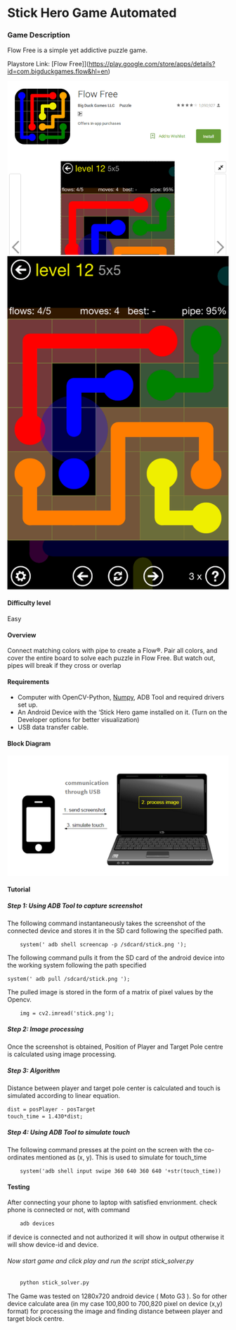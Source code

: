 # Stick Hero Game Automated


### Game Description
Flow Free is a simple yet addictive puzzle game.

Playstore Link: [Flow Free]](https://play.google.com/store/apps/details?id=com.bigduckgames.flow&hl=en)

![Playstore](/Images/stick_play.png) 
![Image](/Images/stick_hero.png)

#### Difficulty level
Easy

#### Overview

Connect matching colors with pipe to create a Flow®. Pair all colors, and cover the entire board to solve each puzzle in Flow Free. But watch out, pipes will break if they cross or overlap

#### Requirements
- Computer with OpenCV-Python, [Numpy](https://github.com/numpy/numpy), ADB Tool and required drivers set up.
- An Android Device with the ‘Stick Hero game installed on it. (Turn on the Developer options for better visualization)
- USB data transfer cable.

#### Block Diagram

![BlockDiagram](/Images/BlockDiagram.png)

#### Tutorial
##### Step 1: Using ADB Tool to capture screenshot
The following command instantaneously takes the screenshot of the connected device and stores it in the SD card following the specified path.
  
```
	system(' adb shell screencap -p /sdcard/stick.png ');
```

The following command pulls it from the SD card of the android device into the working system following the path specified

```
system(' adb pull /sdcard/stick.png ');
  ```
  
The pulled image is stored in the form of a matrix of pixel values by the Opencv.
```
	img = cv2.imread('stick.png');
```
                
                
##### Step 2: Image processing

Once the screenshot is obtained, Position of Player and Target Pole centre is calculated using image processing.

##### Step 3: Algorithm

Distance between player and target pole center is calculated and touch is simulated according to linear equation.
```
dist = posPlayer - posTarget
touch_time = 1.430*dist;

```

##### Step 4: Using ADB Tool to simulate touch

The following command presses at the point on the screen with the co-ordinates mentioned as (x, y). This is used to simulate for touch_time
```
	system('adb shell input swipe 360 640 360 640 '+str(touch_time))
```
#### Testing

After connecting your phone to laptop with satisfied envrionment.
check phone is connected or not, with command

```bash
	adb devices
``` 
if device is connected and not authorized it will show in output otherwise it will show device-id and device.

###### Now start game and click play and run the script stick_solver.py

```bash
	python stick_solver.py
```

The Game was tested on 1280x720 android device ( Moto G3 ).
So for other device calculate area (in my case 100,800 to 700,820 pixel on device (x,y) format) for processing the
image and finding distance between player and target block centre.

